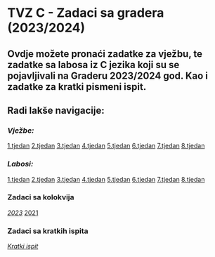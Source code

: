 # **TVZ C - Zadaci sa gradera (2023/2024)**
## Ovdje možete pronaći zadatke za vježbu, te zadatke sa labosa iz C jezika koji su se pojavljivali na Graderu 2023/2024 god. Kao i zadatke za kratki pismeni ispit.

## Radi lakše navigacije:

### _Vježbe:_
[1.tjedan](/1.vjezbe)
[2.tjedan](/2.vjezbe)
[3.tjedan](/3.vjezbe)
[4.tjedan](/4.vjezbe)
[5.tjedan](/5.vjezbe)
[6.tjedan](/6.vjezbe)
[7.tjedan](/7.vjezbe)
[8.tjedan](/8.vjezbe)

### _**Labosi:**_
[1.tjedan](/1.lab)
[2.tjedan](/2.lab)
[3.tjedan](/3.lab)
[4.tjedan](/4.lab)
[5.tjedan](/5.lab)
[6.tjedan](/6.lab)
[7.tjedan](/7.lab)
[8.tjedan](/8.lab)


### Zadaci sa kolokvija
*[2023](/2023.kolokvij)*
[2021](/2021.kolokviji)

### Zadaci sa kratkih ispita
*[Kratki ispit](/kratki-ispit)*
